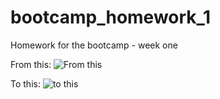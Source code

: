 # bootcamp_homework_1

Homework for the bootcamp - week one

From this:
![From this](https://github.com/maksim-volkmann/bootcamp_homework_1/blob/main/solution/sol1.png)

To this:
![to this](https://github.com/maksim-volkmann/bootcamp_homework_1/blob/main/solution/sol2.png)
